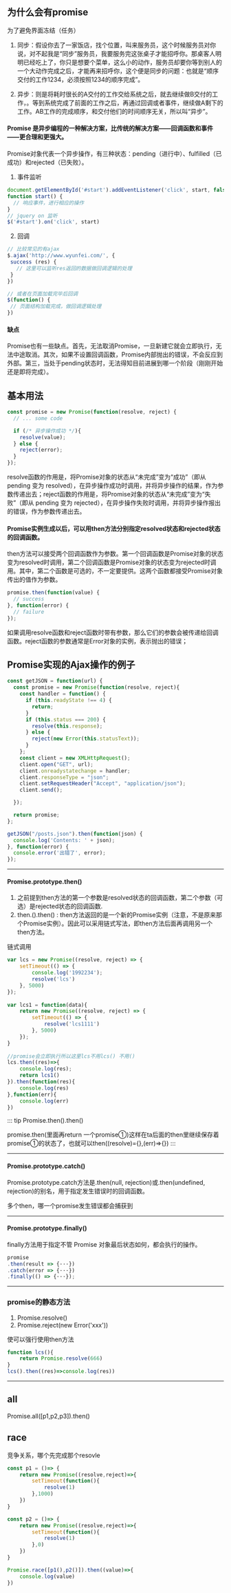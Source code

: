 ## 为什么会有promise
为了避免界面冻结（任务）
1. 同步：假设你去了一家饭店，找个位置，叫来服务员，这个时候服务员对你说，对不起我是“同步”服务员，我要服务完这张桌子才能招呼你。那桌客人明明已经吃上了，你只是想要个菜单，这么小的动作，服务员却要你等到别人的一个大动作完成之后，才能再来招呼你，这个便是同步的问题：也就是“顺序交付的工作1234，必须按照1234的顺序完成”。

2. 异步：则是将耗时很长的A交付的工作交给系统之后，就去继续做B交付的工作，。等到系统完成了前面的工作之后，再通过回调或者事件，继续做A剩下的工作。AB工作的完成顺序，和交付他们的时间顺序无关，所以叫“异步”。

#### Promise 是异步编程的一种解决方案，比传统的解决方案——回调函数和事件——更合理和更强大。

Promise对象代表一个异步操作，有三种状态：pending（进行中）、fulfilled（已成功）和rejected（已失败）。

1. 事件监听
``` js
document.getElementById('#start').addEventListener('click', start, false);
function start() {
  // 响应事件，进行相应的操作
}
// jquery on 监听
$('#start').on('click', start)
```

2. 回调
``` js
// 比较常见的有ajax
$.ajax('http://www.wyunfei.com/', {
 success (res) {
   // 这里可以监听res返回的数据做回调逻辑的处理
 }
})

// 或者在页面加载完毕后回调
$(function() {
 // 页面结构加载完成，做回调逻辑处理
})
```
#### 缺点

Promise也有一些缺点。首先，无法取消Promise，一旦新建它就会立即执行，无法中途取消。其次，如果不设置回调函数，Promise内部抛出的错误，不会反应到外部。第三，当处于pending状态时，无法得知目前进展到哪一个阶段（刚刚开始还是即将完成）。


## 基本用法
``` js
const promise = new Promise(function(resolve, reject) {
  // ... some code

  if (/* 异步操作成功 */){
    resolve(value);
  } else {
    reject(error);
  }
});
```
resolve函数的作用是，将Promise对象的状态从“未完成”变为“成功”（即从 pending 变为 resolved），在异步操作成功时调用，并将异步操作的结果，作为参数传递出去；reject函数的作用是，将Promise对象的状态从“未完成”变为“失败”（即从 pending 变为 rejected），在异步操作失败时调用，并将异步操作报出的错误，作为参数传递出去。

#### Promise实例生成以后，可以用then方法分别指定resolved状态和rejected状态的回调函数。
then方法可以接受两个回调函数作为参数。第一个回调函数是Promise对象的状态变为resolved时调用，第二个回调函数是Promise对象的状态变为rejected时调用。其中，第二个函数是可选的，不一定要提供。这两个函数都接受Promise对象传出的值作为参数。

``` js
promise.then(function(value) {
  // success
}, function(error) {
  // failure
});
```

<p>如果调用resolve函数和reject函数时带有参数，那么它们的参数会被传递给回调函数。reject函数的参数通常是Error对象的实例，表示抛出的错误；</p>

## Promise实现的Ajax操作的例子
``` js
const getJSON = function(url) {
  const promise = new Promise(function(resolve, reject){
    const handler = function() {
      if (this.readyState !== 4) {
        return;
      }
      if (this.status === 200) {
        resolve(this.response);
      } else {
        reject(new Error(this.statusText));
      }
    };
    const client = new XMLHttpRequest();
    client.open("GET", url);
    client.onreadystatechange = handler;
    client.responseType = "json";
    client.setRequestHeader("Accept", "application/json");
    client.send();

  });

  return promise;
};

getJSON("/posts.json").then(function(json) {
  console.log('Contents: ' + json);
}, function(error) {
  console.error('出错了', error);
});
```
---
#### Promise.prototype.then()
1. 之前提到then方法的第一个参数是resolved状态的回调函数，第二个参数（可选）是rejected状态的回调函数.
2. then.().then() :  then方法返回的是一个新的Promise实例（注意，不是原来那个Promise实例）。因此可以采用链式写法，即then方法后面再调用另一个then方法。

<p>链式调用</p>

``` js
var lcs = new Promise((resolve, reject) => {
	setTimeout(() => {
		console.log('1992234');
		resolve('lcs')
	}, 5000)
});
			
var lcs1 = function(data){
	return new Promise((resolve, reject) => {
		setTimeout(() => {
			resolve('lcs1111')
		}, 5000)
	});
}
			
//promise会立即执行所以这里lcs不用lcs() 不用()
lcs.then((res)=>{
	console.log(res);
	return lcs1()
}).then(function(res){
	console.log(res)
},function(err){
	console.log(err)
})
```

::: tip
Promise.then().then()

promise.then(里面再return 一个promise①)这样在ta后面的then里继续保存着promise①的状态了，也就可以then((resolve)={},(err)=>{})
:::


---
#### Promise.prototype.catch()
Promise.prototype.catch方法是.then(null, rejection)或.then(undefined, rejection)的别名，用于指定发生错误时的回调函数。

多个then，哪一个promise发生错误都会捕获到

---

#### Promise.prototype.finally()
finally方法用于指定不管 Promise 对象最后状态如何，都会执行的操作。
``` js
promise
.then(result => {···})
.catch(error => {···})
.finally(() => {···});
```
---

### promise的静态方法
1. Promise.resolve()
2. Promise.reject(new Error('xxx'))

使可以强行使用then方法  
``` js
function lcs(){
	return Promise.resolve(666)
}
lcs().then((res)=>console.log(res))
```
---

## all
Promise.all([p1,p2,p3]).then()

## race
竞争关系，哪个先完成那个resovle
``` js
const p1 = ()=> {
	return new Promise((resolve,reject)=>{
		setTimeout(function(){
			resolve(1)
		},1000)
	})
}

const p2 = ()=> {
	return new Promise((resolve,reject)=>{
		setTimeout(function(){
			resolve(1)
		},0)
	})
}

Promise.race([p1(),p2()]).then((value)=>{
	console.log(value)
})

``` 